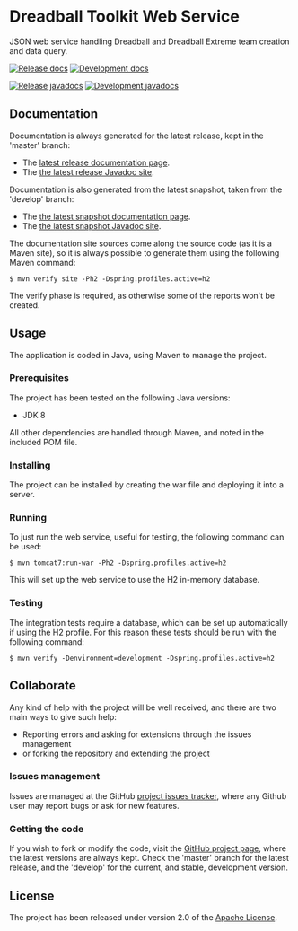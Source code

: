 # Dreadball Toolkit Web Service

JSON web service handling Dreadball and Dreadball Extreme team creation and data query.

[![Release docs](https://img.shields.io/badge/docs-release-blue.svg)][site-release]
[![Development docs](https://img.shields.io/badge/docs-develop-blue.svg)][site-develop]

[![Release javadocs](https://img.shields.io/badge/javadocs-release-blue.svg)][javadoc-release]
[![Development javadocs](https://img.shields.io/badge/javadocs-develop-blue.svg)][javadoc-develop]

## Documentation

Documentation is always generated for the latest release, kept in the 'master' branch:

- The [latest release documentation page][site-release].
- The [the latest release Javadoc site][javadoc-release].

Documentation is also generated from the latest snapshot, taken from the 'develop' branch:

- The [the latest snapshot documentation page][site-develop].
- The [the latest snapshot Javadoc site][javadoc-develop].

The documentation site sources come along the source code (as it is a Maven site), so it is always possible to generate them using the following Maven command:

```
$ mvn verify site -Ph2 -Dspring.profiles.active=h2
```

The verify phase is required, as otherwise some of the reports won't be created.

## Usage

The application is coded in Java, using Maven to manage the project.

### Prerequisites

The project has been tested on the following Java versions:
* JDK 8

All other dependencies are handled through Maven, and noted in the included POM file.

### Installing

The project can be installed by creating the war file and deploying it into a server.

### Running

To just run the web service, useful for testing, the following command can be used:

```
$ mvn tomcat7:run-war -Ph2 -Dspring.profiles.active=h2
```

This will set up the web service to use the H2 in-memory database.

### Testing

The integration tests require a database, which can be set up automatically if using the H2 profile. For this reason these tests should be run with the following command:

```
$ mvn verify -Denvironment=development -Dspring.profiles.active=h2
```

## Collaborate

Any kind of help with the project will be well received, and there are two main ways to give such help:

- Reporting errors and asking for extensions through the issues management
- or forking the repository and extending the project

### Issues management

Issues are managed at the GitHub [project issues tracker][issues], where any Github user may report bugs or ask for new features.

### Getting the code

If you wish to fork or modify the code, visit the [GitHub project page][scm], where the latest versions are always kept. Check the 'master' branch for the latest release, and the 'develop' for the current, and stable, development version.

## License

The project has been released under version 2.0 of the [Apache License][license].

[issues]: https://github.com/bernardo-mg/dreadball-toolkit-ws/issues
[javadoc-develop]: http://docs.wandrell.com/development/maven/dreadball-toolkit-ws/apidocs
[javadoc-release]: http://docs.wandrell.com/maven/dreadball-toolkit-ws/apidocs
[license]: http://www.apache.org/licenses/LICENSE-2.0
[scm]: https://github.com/Bernardo-MG/dreadball-toolkit-ws
[site-develop]: http://docs.wandrell.com/development/maven/dreadball-toolkit-ws
[site-release]: http://docs.wandrell.com/maven/dreadball-toolkit-ws
